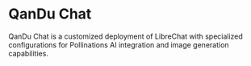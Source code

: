 ﻿# QanDu Chat

QanDu Chat is a customized deployment of LibreChat with specialized configurations for Pollinations AI integration and image generation capabilities.

